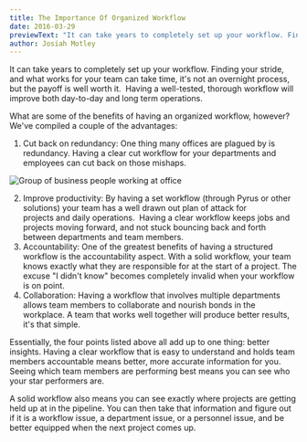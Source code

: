 ```yaml
---
title: The Importance Of Organized Workflow
date: 2016-03-29
previewText: "It can take years to completely set up your workflow. Finding your stride, and what works for your team can take time, it's not an overnight process, but the payoff is well worth it. Having a well-tested, thorough workflow will improve both day-to-day and long term operations."
author: Josiah Motley
---
```

It can take years to completely set up your workflow. Finding your stride, and what works for your team can take time, it's not an overnight process, but the payoff is well worth it.  Having a well-tested, thorough workflow will improve both day-to-day and long term operations.

What are some of the benefits of having an organized workflow, however? We've compiled a couple of the advantages:

1. Cut back on redundancy: One thing many offices are plagued by is redundancy. Having a clear cut workflow for your departments and employees can cut back on those mishaps.

![Group of business people working at office](workflow-pyrus-blog-post.webp)

2. Improve productivity: By having a set workflow (through Pyrus or other solutions) your team has a well drawn out plan of attack for projects and daily operations.  Having a clear workflow keeps jobs and projects moving forward, and not stuck bouncing back and forth between departments and team members.
3. Accountability: One of the greatest benefits of having a structured workflow is the accountability aspect. With a solid workflow, your team knows exactly what they are responsible for at the start of a project. The excuse "I didn't know" becomes completely invalid when your workflow is on point.
4. Collaboration: Having a workflow that involves multiple departments allows team members to collaborate and nourish bonds in the workplace. A team that works well together will produce better results, it's that simple.

Essentially, the four points listed above all add up to one thing: better insights. Having a clear workflow that is easy to understand and holds team members accountable means better, more accurate information for you. Seeing which team members are performing best means you can see who your star performers are.

A solid workflow also means you can see exactly where projects are getting held up at in the pipeline. You can then take that information and figure out if it is a workflow issue, a department issue, or a personnel issue, and be better equipped when the next project comes up.